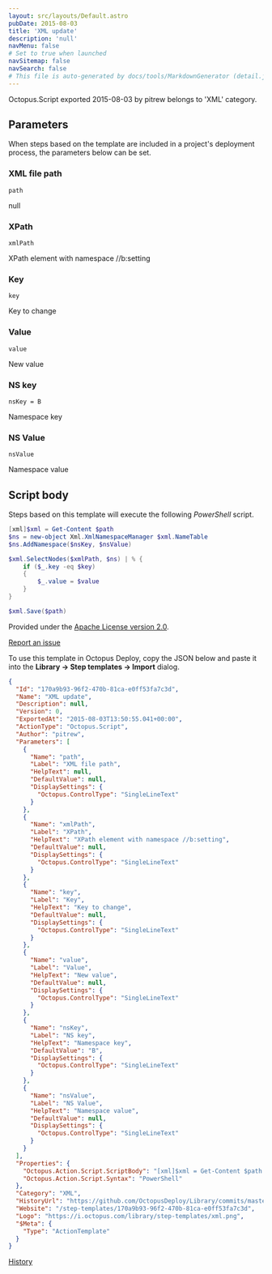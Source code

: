 ```yaml
---
layout: src/layouts/Default.astro
pubDate: 2015-08-03
title: 'XML update'
description: 'null'
navMenu: false
# Set to true when launched
navSitemap: false
navSearch: false
# This file is auto-generated by docs/tools/MarkdownGenerator (detail.js)
---
```


Octopus.Script exported 2015-08-03 by pitrew belongs to 'XML' category.

## Parameters

When steps based on the template are included in a project's deployment process, the parameters below can be set.


<div class="param">

### XML file path

`path`

null

</div>
        
<div class="param">

### XPath

`xmlPath`

XPath element with namespace //b:setting

</div>
        
<div class="param">

### Key

`key`

Key to change

</div>
        
<div class="param">

### Value

`value`

New value

</div>
        
<div class="param">

### NS key

`nsKey = B`

Namespace key

</div>
        
<div class="param">

### NS Value

`nsValue`

Namespace value

</div>
        

## Script body

Steps based on this template will execute the following *PowerShell* script.

```powershell
[xml]$xml = Get-Content $path 
$ns = new-object Xml.XmlNamespaceManager $xml.NameTable
$ns.AddNamespace($nsKey, $nsValue)

$xml.SelectNodes($xmlPath, $ns) | % {
	if ($_.key -eq $key)
	{
		$_.value = $value
	}
}

$xml.Save($path)
```

Provided under the [Apache License version 2.0](https://github.com/OctopusDeploy/Library/blob/master/LICENSE.txt).

[Report an issue](https://github.com/OctopusDeploy/Library/issues/new?assignees=&labels=&projects=&template=bug-report.yml&title=Issue%20with%20XML%20update&step-template=XML%20update)

<div class="get-json">

To use this template in Octopus Deploy, copy the JSON below and paste it into the **Library → Step templates → Import** dialog.

```json
{
  "Id": "170a9b93-96f2-470b-81ca-e0ff53fa7c3d",
  "Name": "XML update",
  "Description": null,
  "Version": 0,
  "ExportedAt": "2015-08-03T13:50:55.041+00:00",
  "ActionType": "Octopus.Script",
  "Author": "pitrew",
  "Parameters": [
    {
      "Name": "path",
      "Label": "XML file path",
      "HelpText": null,
      "DefaultValue": null,
      "DisplaySettings": {
        "Octopus.ControlType": "SingleLineText"
      }
    },
    {
      "Name": "xmlPath",
      "Label": "XPath",
      "HelpText": "XPath element with namespace //b:setting",
      "DefaultValue": null,
      "DisplaySettings": {
        "Octopus.ControlType": "SingleLineText"
      }
    },
    {
      "Name": "key",
      "Label": "Key",
      "HelpText": "Key to change",
      "DefaultValue": null,
      "DisplaySettings": {
        "Octopus.ControlType": "SingleLineText"
      }
    },
    {
      "Name": "value",
      "Label": "Value",
      "HelpText": "New value",
      "DefaultValue": null,
      "DisplaySettings": {
        "Octopus.ControlType": "SingleLineText"
      }
    },
    {
      "Name": "nsKey",
      "Label": "NS key",
      "HelpText": "Namespace key",
      "DefaultValue": "B",
      "DisplaySettings": {
        "Octopus.ControlType": "SingleLineText"
      }
    },
    {
      "Name": "nsValue",
      "Label": "NS Value",
      "HelpText": "Namespace value",
      "DefaultValue": null,
      "DisplaySettings": {
        "Octopus.ControlType": "SingleLineText"
      }
    }
  ],
  "Properties": {
    "Octopus.Action.Script.ScriptBody": "[xml]$xml = Get-Content $path \n$ns = new-object Xml.XmlNamespaceManager $xml.NameTable\n$ns.AddNamespace($nsKey, $nsValue)\n\n$xml.SelectNodes($xmlPath, $ns) | % {\n\tif ($_.key -eq $key)\n\t{\n\t\t$_.value = $value\n\t}\n}\n\n$xml.Save($path)",
    "Octopus.Action.Script.Syntax": "PowerShell"
  },
  "Category": "XML",
  "HistoryUrl": "https://github.com/OctopusDeploy/Library/commits/master/step-templates//opt/buildagent/work/75443764cd38076d/step-templates/xml-attribute-update.json",
  "Website": "/step-templates/170a9b93-96f2-470b-81ca-e0ff53fa7c3d",
  "Logo": "https://i.octopus.com/library/step-templates/xml.png",
  "$Meta": {
    "Type": "ActionTemplate"
  }
}
```

[History](https://github.com/OctopusDeploy/Library/commits/master/step-templates/https://github.com/OctopusDeploy/Library/commits/master/step-templates//opt/buildagent/work/75443764cd38076d/step-templates/xml-attribute-update.json)

</div>
